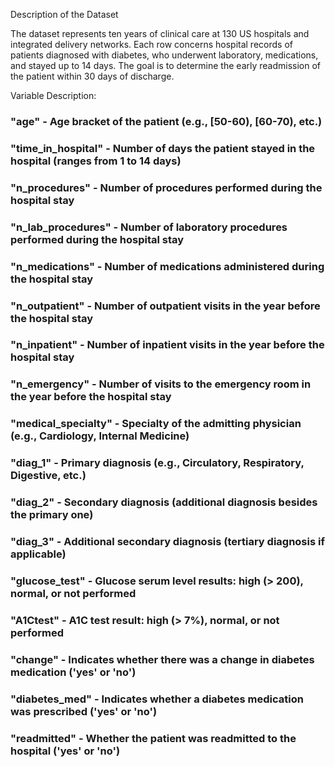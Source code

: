 Description of the Dataset

The dataset represents ten years of clinical care at 130 US hospitals and integrated delivery networks. Each row concerns hospital records of patients diagnosed with diabetes, who underwent laboratory, medications, and stayed up to 14 days. The goal is to determine the early readmission of the patient within 30 days of discharge.


Variable Description:

### "age" - Age bracket of the patient (e.g., [50-60), [60-70), etc.)
###  "time_in_hospital" - Number of days the patient stayed in the hospital (ranges from 1 to 14 days)
###  "n_procedures" - Number of procedures performed during the hospital stay
###  "n_lab_procedures" - Number of laboratory procedures performed during the hospital stay
###  "n_medications" - Number of medications administered during the hospital stay
###  "n_outpatient" - Number of outpatient visits in the year before the hospital stay
###  "n_inpatient" - Number of inpatient visits in the year before the hospital stay
###  "n_emergency" - Number of visits to the emergency room in the year before the hospital stay
###  "medical_specialty" - Specialty of the admitting physician (e.g., Cardiology, Internal Medicine)
###  "diag_1" - Primary diagnosis (e.g., Circulatory, Respiratory, Digestive, etc.)
###  "diag_2" - Secondary diagnosis (additional diagnosis besides the primary one)
###  "diag_3" - Additional secondary diagnosis (tertiary diagnosis if applicable)
###  "glucose_test" - Glucose serum level results: high (> 200), normal, or not performed
###  "A1Ctest" - A1C test result: high (> 7%), normal, or not performed
###  "change" - Indicates whether there was a change in diabetes medication ('yes' or 'no')
###  "diabetes_med" - Indicates whether a diabetes medication was prescribed ('yes' or 'no')
###  "readmitted" - Whether the patient was readmitted to the hospital ('yes' or 'no')
